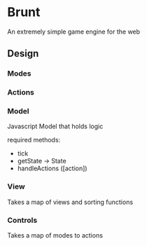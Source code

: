 # Brunt
An extremely simple game engine for the web

## Design

### Modes

### Actions

### Model
Javascript Model that holds logic

required methods:
- tick
- getState -> State
- handleActions  ([action])

### View
Takes a map of views and sorting functions

### Controls
Takes a map of modes to actions
